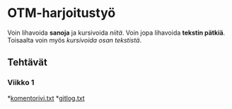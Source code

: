 # OTM-harjoitustyö

Voin lihavoida **sanoja** ja kursivoida *niitä*. Voin jopa lihavoida **tekstin pätkiä**.
Toisaalta voin myös *kursivoida osan tekstistä*.

## Tehtävät

### Viikko 1
*[komentorivi.txt](https://github.com/ellikarvonen/otm-harjoitustyo/blob/master/laskarit/viikko1/komentorivi.txt)
*[gitlog.txt](https://github.com/ellikarvonen/otm-harjoitustyo/blob/master/laskarit/viikko1/gitlog.txt)

